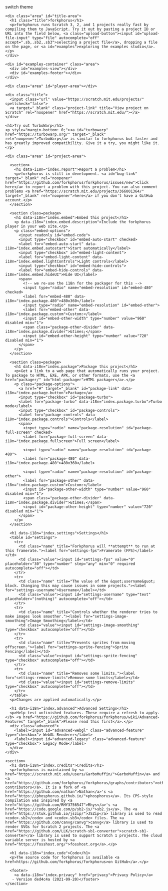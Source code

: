 <!DOCTYPE html>
<html lang="en">

<head>
  <meta charset="utf-8">
  <meta name="viewport" content="width=device-width, initial-scale=1.0">
  <meta name="description" content="Forkphorus is a JavaScript compiler for Scratch 3, 2, and 1 projects.">
  <link rel="canonical" href="https://forkphorus.github.io/" />
  <title>forkphorus - phosphorus for Scratch 3</title><meta name=google-site-verification content="fxogd82_Q_zvblLPSbkmRDktBJG5MK8mH8Xeg8ONDEc" />
  <script>
    // Apply local dark mode preference very early to avoid a flash of white
    (function() {
      try {
        if (localStorage.getItem('userPrefersDark') === 'true') {
          document.documentElement.classList.add('dark');
        }
      } catch (e) {
        console.error('error loading theme choice', e);
      }
    }());
  </script>
  <link rel="stylesheet" href="phosphorus.css">
  <link rel="stylesheet" href="studioview/studioview.css">
  <link rel="stylesheet" href="index.css">
</head>

<body>

  <div class="theme-select">
    <a class="switch-theme">switch theme</a>
  </div>

  <div id="app">

    <div class="area" id="title-area">
      <h1 class="title">forkphorus</h1>
      <p>forkphorus runs Scratch 3, 2, and 1 projects really fast by compiling them to JavaScript. Try it out by pasting a project ID or URL into the field below, <a class="upload-button"><input id="upload-file-input" type="file" autocomplete="off" accept=".sb,.sb2,.sb3">selecting a project file</a>, dropping a file on the page, or <a id="examples">exploring the examples studio</a>.</p>
    </div>

    <div id="examples-container" class="area">
      <div id="examples-view"></div>
      <div id="examples-footer"></div>
    </div>

    <div class="area" id="player-area"></div>

    <div class="title">
      <input class="url" value="https://scratch.mit.edu/projects/" spellcheck="false">
      <a target="_blank" class="project-link" title="View project on Scratch" rel="noopener" href="https://scratch.mit.edu/"></a>
    </div>

    <h1>Try out TurboWarp</h1>
    <p style="margin-bottom: 0;"><a id="turbowarp" href="https://turbowarp.org/" target="_black" rel="noopener">TurboWarp</a> is similar to forkphorus but faster and has greatly improved compatibility. Give it a try, you might like it.</p>

    <div class="area" id="project-area">

      <section>
        <h1 data-i18n="index.report">Report a problem</h1>
        <p>forkphorus is still in development. <a id="bug-link" target="_blank" rel="noopener" href="https://github.com/forkphorus/forkphorus/issues/new">Click here</a> to report a problem with this project. You can also comment problems <a href="https://scratch.mit.edu/projects/366001364/" target="_blank" rel="noopener">here</a> if you don't have a GitHub account.</p>
      </section>

      <section class=package>
        <h1 data-i18n="index.embed">Embed this project</h1>
        <p data-i18n="index.embed.description">Include the forkphorus player in your web site.</p>
        <p class="embed-options">
          <input readonly id="embed-code">
          <input type="checkbox" id="embed-auto-start" checked>
          <label for="embed-auto-start" data-i18n="index.embed.autostart">Start automatically</label>
          <input type="checkbox" id="embed-light-content">
          <label for="embed-light-content" data-i18n="index.embed.lightControls">Light controls</label>
          <input type="checkbox" id="embed-hide-controls">
          <label for="embed-hide-controls" data-i18n="index.embed.hideUI">Hide UI</label>
          <span>
            <!-- we re-use the i18n for the packager for this -->
            <input type="radio" name="embed-resolution" id="embed-480" checked>
            <label for="embed-480" data-i18n="index.package.480">480x360</label>
            <input type="radio" name="embed-resolution" id="embed-other">
            <label for="embed-other" data-i18n="index.package.custom">Custom:</label>
            <input id="embed-other-width" type="number" value="960" disabled min="1">
            <span class="package-other-divider" data-i18n="index.package.divider">&times;</span>
            <input id="embed-other-height" type="number" value="720" disabled min="1">
          </span>
        </p>
      </section>

      <section class=package>
        <h1 data-i18n="index.package">Package this project</h1>
        <p>Get a link to a web page that automatically runs your project. To package to HTML, EXE, APK, or other formats, use the <a href="packager/" id="html-packager">HTML packager</a>.</p>
        <p class="package-options">
          <a href="#" target="_blank" id="package-link" data-i18n="index.package.button">Package</a>
          <input type="checkbox" id="package-turbo">
          <label for="package-turbo" data-i18n="index.package.turbo">Turbo mode</label>
          <input type="checkbox" id="package-controls">
          <label for="package-controls" data-i18n="index.package.controls">Controls</label>
          <span>
            <input type="radio" name="package-resolution" id="package-full-screen" checked>
            <label for="package-full-screen" data-i18n="index.package.fullscreen">Full screen</label>

            <input type="radio" name="package-resolution" id="package-480">
            <label for="package-480" data-i18n="index.package.480">480x360</label>

            <input type="radio" name="package-resolution" id="package-other">
            <label for="package-other" data-i18n="index.package.custom">Custom:</label>
            <input id="package-other-width" type="number" value="960" disabled min="1">
            <span class="package-other-divider" data-i18n="index.package.divider">&times;</span>
            <input id="package-other-height" type="number" value="720" disabled min="1">
          </span>
        </p>
      </section>

      <h1 data-i18n="index.settings">Settings</h1>
      <table id="settings">
        <tr>
          <td class="name" title="Forkphorus will **attempt** to run at this framerate."><label for="settings-fps">Framerate (FPS)</label></td>
          <td class="value"><input id="settings-fps" value="0" placeholder="30" type="number" step="any" min="0" required autocomplete="off"></td>
        </tr>
        <tr>
          <td class="name" title="The value of the &quot;username&quot; block. Changing this may cause issues in some projects."><label for="settings-username">Username</label></td>
          <td class="value"><input id="settings-username" type="text" placeholder="(nothing)" autocomplete="off"></td>
        </tr>
        <tr>
          <td class="name" title="Controls whether the renderer tries to make images look smoother."><label for="settings-image-smoothing">Image Smoothing</label></td>
          <td class="value"><input id="settings-image-smoothing" type="checkbox" autocomplete="off"></td>
        </tr>
        <tr>
          <td class="name" title="Prevents sprites from moving offscreen."><label for="settings-sprite-fencing">Sprite Fencing</label></td>
          <td class="value"><input id="settings-sprite-fencing" type="checkbox" autocomplete="off"></td>
        </tr>
        <tr>
          <td class="name" title="Removes some limits."><label for="settings-remove-limits">Remove some limits</label></td>
          <td class="value"><input id="settings-remove-limits" type="checkbox" autocomplete="off"></td>
        </tr>
      </table>
      <p>Changes are applied automatically.</p>

      <h1 data-i18n="index.advanced">Advanced Settings</h1>
      <p>Help test unfinished features. These require a refresh to apply.</b> <a href="https://github.com/forkphorus/forkphorus/wiki/Advanced-Features" target="_blank">Please read this first</a>.</p>
      <div class="advanced">
        <label><input id="advanced-webgl" class="advanced-feature" type="checkbox"> WebGL Renderer</label>
        <label><input id="advanced-legacy" class="advanced-feature" type="checkbox"> Legacy Mode</label>
      </div>
    </div>

    <section>
      <h1 data-i18n="index.credits">Credits</h1>
      <p>forkphorus is maintained by <a href="https://scratch.mit.edu/users/GarboMuffin/">GarboMuffin</a> and <a href="https://github.com/forkphorus/forkphorus/graphs/contributors">other contributors</a>. It is a fork of <a href="https://github.com/nathan">Nathan</a>'s <a href="https://phosphorus.github.io/">phosphorus</a>. Its CPS-style compilation was inspired by <a href="https://github.com/RHY3756547">Rhys</a>'s <a href="https://code.google.com/p/sb2-js/">sb2.js</a>. The <a href="https://stuk.github.io/jszip/">JSZip</a> library is used to read <code>.sb2</code> and <code>.sb3</code> files. The <a href="https://github.com/canvg/canvg">canvg</a> library is used to render SVGs for Scratch 2 projects. The <a href="https://github.com/LLK/scratch-sb1-converter">scratch-sb1-converter</a> library is used to support Scratch 1 projects. The cloud variable server is hosted by <a href="https://fosshost.org/">fosshost.org</a>.</p>

      <h1 data-i18n="index.code">Code</h1>
      <p>The source code for forkphorus is available <a href=https://github.com/forkphorus/forkphorus>on GitHub</a>.</p>

      <footer>
        <a data-i18n="index.privacy" href="privacy">Privacy Policy</a>
       - Version ded4c4a (2021-09-20)</footer>
    </section>

  </div>

  <script src="lib/scratch-sb1-converter.js"></script>
  <script src="lib/jszip.min.js"></script>
  <script src="lib/fontfaceobserver.standalone.js"></script>
  <script src="lib/canvg.min.js"></script>
  <script src="lib/purify.min.js"></script>
  <script src="phosphorus.dist.js"></script>
  <script src="common.js"></script>
  <script src="studioview/studioview.js"></script>

  <script>
    P.i18n.addTranslations('en', {
      'studioview.authorAttribution': 'by $author',
      'studioview.projectHoverText': '$title by $author',
      'index.document.title': 'forkphorus - phosphorus for Scratch 3',
      'index.report': 'Report a problem',
      'index.embed': 'Embed this project',
      'index.package': 'Package this project',
      'index.settings': 'Settings',
      'index.credits': 'Credits',
      'index.code': 'Code',
      'index.studio.view': 'View studio on Scratch.',
      'index.package.button': 'Package',
      'index.package.turbo': 'Turbo mode',
      'index.package.controls': 'Controls',
      'index.package.fullscreen': 'Full screen',
      'index.package.480': '480\u00D7360',
      'index.package.custom': 'Other:',
      'index.package.divider': '\u00D7',
      'index.embed.description': 'Include the forkphorus player in your web site.',
      'index.embed.autostart': 'Start automatically',
      'index.embed.lightControls': 'Light controls',
      'index.embed.hideUI': 'Hide UI',
      'index.advanced': 'Advanced Settings',
      'index.advanced.confirmation': 'This will refresh this page, resetting the project. Continue?',
      'index.privacy': 'Privacy Policy',
    });
    P.i18n.addTranslations('es', {
      'studioview.authorAttribution': 'por $author',
      'studioview.projectHoverText': '$title por $author',
      'index.report': 'Reportar un problema',
      'index.settings': 'Configuraciones',
      'index.credits': 'Créditos',
      'index.code': 'Código',
    });
  </script>

  <script>
  if (!window.P || !window.P.io) {
    document.getElementById('title-area').innerHTML += '<p><b>This browser is not supported.</b> Please upgrade to Mozilla Firefox, Google Chrome, or Microsoft Edge.</p>'
  }
  </script>

  <script>
  (function() {
    'use strict';

    /** Utilities **/
    // document.querySelector but it throws if your selector failed
    function querySelector(selector) {
      var el = document.querySelector(selector);
      if (!el) {
        throw new Error('Selector returned nothing: ' + selector);
      }
      return el;
    }

    /** i18n */
    document.title = P.i18n.translate('index.document.title');
    StudioView.AUTHOR_ATTRIBUTION = P.i18n.translate('studioview.authorAttribution');
    StudioView.PROJECT_HOVER_TEXT = P.i18n.translate('studioview.projectHoverText');
    P.i18n.translateElement(document.body);

    /** Constants **/
    var PROJECT_PREFIX = 'https://scratch.mit.edu/projects/';
    var STUDIO = '15926401';

    /** Core Player Logic **/
    var titleArea = querySelector('#title-area');
    var playerArea = querySelector('#player-area');
    var projectArea = querySelector('#project-area');

    var player = new P.player.Player();
    player.addControls();
    new P.player.ProgressBar(player, {
      position: querySelector('.url').parentNode,
    });
    var errorHandler = new P.player.ErrorHandler(player);
    player.onerror.subscribe(function(err) {
      if (err instanceof P.player.PlayerError) {
        // Handled by the player's ErrorHandler.
        return;
      }
      err = '' + err;
      var el = document.createElement('div');
      el.innerHTML = `Alternatively, <a href="https://scratch.mit.edu/projects/366001364/" target="_blank">post a Scratch comment</a> and include: "<span style="font-family: monospace; user-select: all">${err.replace(/<>/g, '')} (${player.getProjectMeta().getId()})</span>"`;
      errorHandler.errorEl.appendChild(el);
      if (errorHandler.generatedErrorLink) {
        bugLink.href = errorHandler.generatedErrorLink;
      }
    });
    playerArea.appendChild(player.root);

    // expose player on the global object
    window.player = player;
    console.log('forkphorus is open source https://github.com/forkphorus/forkphorus');
    console.log('The project player is exposed as `player`');
    console.log('The project is exposed as `player.stage`');
    console.log('Sprites are exposed in `player.stage.children`');

    var initialId = Common.projectId || '';
    player.setOptions(Common.playerOptions);
    player.setOptions({
      autoplayPolicy: 'never'
    });

    playerArea.style.height = projectArea.style.height = 'auto';
    var titleAreaHeight = titleArea.offsetHeight;
    var playerAreaHeight = playerArea.offsetHeight;
    var projectAreaHeight = projectArea.offsetHeight;
    var studioViewAreaHeight = 330;
    playerArea.style.height = projectArea.style.height = 0;

    var urlInput = querySelector('.url');
    urlInput.value = PROJECT_PREFIX + initialId;

    var projectLink = querySelector('.project-link');
    var bugLink = querySelector('#bug-link');
    var htmlPackagerLink = querySelector('#html-packager');

    var timeout;
    urlInput.addEventListener('input', function() {
      var url = urlInput.value;
      var pid = player.hasProjectMeta() ? player.getProjectMeta().getId() : -1;
      var id = url.match(/\d+/g) || [''];
      id = id[0].replace(/^0+/, '');
      urlInput.value = url = PROJECT_PREFIX + id;
      clearTimeout(timeout);
      if (pid !== id) {
        timeout = setTimeout(function() {
          location.hash = '#' + id;
        }, 300);
      }
    });
    urlInput.addEventListener('focus', function() {
      setTimeout(function() {
        if (/\d/.test(urlInput.value)) {
          urlInput.select();
        }
      });
    });
    var ignoreNextHashChange = false;
    window.addEventListener('hashchange', function() {
      if (ignoreNextHashChange) {
        ignoreNextHashChange = false;
        return;
      }
      var id = location.hash.substr(1);
      if (/^\d+$/.test(id)) {
        urlInput.value = PROJECT_PREFIX + id;
        loadProjectId(id);
      } else {
        hidePlayerArea();
      }
    });
    // Change location.hash w/o firing the hashchange event (or at least make it cancel)
    // Include the leading # in the provided hash
    function silentChangeHash(hash) {
      if (location.hash === hash) return;
      ignoreNextHashChange = true;
      location.hash = hash;
    }

    function hidePlayerArea() {
      titleArea.style.height = titleAreaHeight + 'px';
      playerArea.style.height = '0px';
      projectArea.style.height = '0px';
      urlInput.focus();
      player.cleanup();
      if (studioView && studioView.visible) {
        examplesContainer.style.height = studioViewAreaHeight + 'px';
        examplesViewContainer.appendChild(studioView.root);
        studioView.projectList.scrollTop = studioView.scrollTop;
      }
      resetTitle();
    }
    function showPlayerArea() {
      titleArea.style.height = '0px';
      playerArea.style.height = playerAreaHeight + 'px';
      projectArea.style.height = projectAreaHeight + 'px';
      hideStudioView();
      examplesContainer.style.height = '0px';
    }
    function loadProjectId(id) {
      showPlayerArea();
      player.loadProjectById(id);
      updateLinks();
      setTitleToProjectTitle();
    }
    function loadProjectFile(file) {
      var extension = file.name.split('.').pop();
      if (!['sb', 'sb2', 'sb3'].includes(extension)) {
        return;
      }
      silentChangeHash('#' + file.name);
      showPlayerArea();
      player.loadProjectFromFile(file);
      updateLinks();
      setTitleToProjectTitle();
    }
    function updateLinks() {
      bugLink.href = errorHandler.createBugReportLink();
      if (player.getProjectMeta().isFromScratch()) {
        projectLink.href = 'https://scratch.mit.edu/projects/' + player.getProjectMeta().getId();
        htmlPackagerLink.href = 'packager/#' + player.getProjectMeta().getId();
      } else {
        projectLink.href = 'https://scratch.mit.edu/';
        htmlPackagerLink.href = 'packager';
      }
      updatePackageLink();
      updateEmbedCode();
      if (player.getProjectMeta().isFromScratch()) {
        document.getElementById('turbowarp').href = 'https://turbowarp.org/' + player.getProjectMeta().getId();
      } else {
        document.getElementById('turbowarp').href = 'https://turbowarp.org/';
      }
    }
    var initialTitle = document.title;
    function resetTitle() {
      document.title = initialTitle;
    }
    function setTitleToProjectTitle() {
      var stageId = player.stageId;
      player.getProjectMeta().load()
        .then(function(meta) {
          var title = meta.getTitle();
          if (player.stageId === stageId) {
            if (title) {
              player.projectTitle = title;
              document.title = title + ' - forkphorus';
              updateLinks();
            } else {
              resetTitle();
            }
          }
        });
    }

    /** Packaging **/
    var packageLink = querySelector('#package-link');
    var packageTurbo = querySelector('#package-turbo');
    var packageFullScreen = querySelector('#package-full-screen');
    var package480x360 = querySelector('#package-480');
    var packageOther = querySelector('#package-other');
    var packageOtherWidth = querySelector('#package-other-width');
    var packageOtherHeight = querySelector('#package-other-height');
    var packageControls = querySelector('#package-controls');

    // Bind two inputs together so that changes to one reflect a change in the other.
    function bindInputs(first, other, multiplier) {
      var fun1 = function() { other.value = Math.round(first.value * multiplier); };
      var fun2 = function() { first.value = Math.round(other.value * (1 / multiplier)); };
      first.addEventListener('input', fun1);
      first.addEventListener('change', fun1);
      other.addEventListener('input', fun2);
      other.addEventListener('change', fun2);
    }
    function updatePackageLink() {
      packageOtherWidth.disabled = packageOtherHeight.disabled = !packageOther.checked;
      if (player.getProjectMeta().isFromScratch()) {
        var url = location.origin + location.pathname + 'app.html?id=' + player.getProjectMeta().getId();
        if (packageTurbo.checked) url += '&turbo';
        if (packageFullScreen.checked) {
          // fullscreen is the default
        } else if (package480x360.checked) {
          url += '&w=480';
        } else {
          url += '&w=' + packageOtherWidth.value;
        }
        if (packageControls.checked) {
          url += '&controls';
        }
        packageLink.href = url;
      } else {
        packageLink.href = 'about:blank';
      }
    }
    bindInputs(packageOtherHeight, packageOtherWidth, 4 / 3);
    packageTurbo.addEventListener('change', updatePackageLink);
    packageFullScreen.addEventListener('change', updatePackageLink);
    package480x360.addEventListener('change', updatePackageLink);
    packageOther.addEventListener('change', updatePackageLink);
    packageOtherHeight.addEventListener('change', updatePackageLink);
    packageOtherWidth.addEventListener('change', updatePackageLink);
    packageControls.addEventListener('change', updatePackageLink);

    /** Embedding **/
    var embedCode = querySelector('#embed-code');
    var embedAutoStart = querySelector('#embed-auto-start');
    var embedLightContent = querySelector('#embed-light-content');
    var embedHideControls = querySelector('#embed-hide-controls');
    var embed480 = querySelector('#embed-480');
    var embedOther = querySelector('#embed-other');
    var embedOtherWidth = querySelector('#embed-other-width');
    var embedOtherHeight = querySelector('#embed-other-height');

    function updateEmbedCode(e) {
      // Hide UI replaces other options.
      embedAutoStart.disabled = embedHideControls.checked;
      embedLightContent.disabled = embedHideControls.checked;
      if (embedHideControls.checked) {
        embedAutoStart.checked = true;
        embedLightContent.checked = false;
      }
      embedOtherWidth.disabled = embedOtherHeight.disabled = !embedOther.checked;

      if (player.getProjectMeta().isFromScratch()) {
        var source = location.protocol + '//' + location.host + location.pathname + 'embed.html?id=' + player.getProjectMeta().getId();
        if (embedHideControls.checked) {
          source += '&ui=false';
        } else {
          source += '&auto-start=' + embedAutoStart.checked;
          source += '&light-content=' + embedLightContent.checked;
        }
        var width = 480;
        var height = 360;
        if (embedOther.checked) {
          width = +embedOtherWidth.value;
          height = +embedOtherHeight.value;
        }
        if (!embedHideControls.checked) {
          // Space for controls and player border
          width += 2;
          height += 33;
        }
        embedCode.value = '<iframe src="' + source + '" width="' + width + '" height="' + height + '" allowfullscreen="true" allowtransparency="true" style="border:none;"></iframe>';
      } else {
        embedCode.value = '';
      }

      if (e) {
        selectEmbedCode();
      }
    }
    function selectEmbedCode() {
      embedCode.select();
    }
    bindInputs(embedOtherHeight, embedOtherWidth, 4 / 3);
    embedCode.addEventListener('focus', selectEmbedCode);
    embedCode.addEventListener('click', selectEmbedCode);
    embedHideControls.addEventListener('change', updateEmbedCode);
    embedAutoStart.addEventListener('change', updateEmbedCode);
    embedLightContent.addEventListener('change', updateEmbedCode);
    embed480.addEventListener('change', updateEmbedCode);
    embedOther.addEventListener('change', updateEmbedCode);
    embedOtherHeight.addEventListener('change', updateEmbedCode);
    embedOtherWidth.addEventListener('change', updateEmbedCode);

    /** Local File Loading **/
    var uploadFileInput = querySelector('#upload-file-input');

    function cancelDragEvent(e) {
      e.preventDefault();
      e.dataTransfer.dropEffect = 'copy';
    }
    document.body.addEventListener('dragover', cancelDragEvent);
    document.body.addEventListener('dragenter', cancelDragEvent);
    document.body.addEventListener('drop', function(e) {
      e.preventDefault();
      var file = e.dataTransfer.files[0];
      if (file) {
        loadProjectFile(file);
      }
    });
    uploadFileInput.addEventListener('change', function(e) {
      var file = e.target.files[0];
      if (file) {
        loadProjectFile(file);
      }
    });

    /** Studio selector **/
    var examples = querySelector('#examples');
    var examplesContainer = querySelector('#examples-container');
    var examplesViewContainer = querySelector('#examples-view');
    var examplesFooter = querySelector('#examples-footer');
    examplesContainer.style.height = '0px';
    var studioView = null;
    function hideStudioView() {
      examplesContainer.style.height = '0px';
      if (studioView && studioView.visible && studioView.root.parentNode) {
        studioView.scrollTop = studioView.projectList.scrollTop;
        examplesViewContainer.removeChild(studioView.root);
      }
    }
    function initStudioView() {
      studioView = new StudioView(STUDIO);
      studioView.visible = false;
      studioView.onselect = function(id, el) {
        location.hash = '#' + id;
      };
      studioView.loadNextPage();
      studioView.setTheme(document.documentElement.classList.contains('dark') ? 'dark' : 'light');
      studioView.scrollTop = 0;

      var link = document.createElement('a');
      link.innerText = P.i18n.translate('index.studio.view');
      link.target = '_blank';
      link.rel = 'noopener';
      link.href = studioView.getURL();
      examplesFooter.appendChild(link);
    }
    examples.addEventListener('click', function(e) {
      if (!studioView) {
        initStudioView();
      }
      if (studioView.visible) {
        hideStudioView();
      } else {
        examplesViewContainer.appendChild(studioView.root);
        examplesContainer.style.height = studioViewAreaHeight + 'px';
      }
      studioView.visible = !studioView.visible;
    });

    /** Dark Mode **/
    function getLocalDarkMode() {
      try {
        const value = localStorage.getItem('userPrefersDark');
        if (!value) {
          // value is undefined or null
          return getDefaultDarkMode();
        }
        // value is the string 'true' or the string 'false'
        return value === 'true';
      } catch (e) {
        console.warn('error getting local color choice', e);
        return false;
      }
    }
    function getDefaultDarkMode() {
      return window.matchMedia('(prefers-color-scheme: dark)').matches;
    }
    function setDarkMode(dark) {
      if (dark) {
        document.documentElement.classList.add('dark');
      } else {
        document.documentElement.classList.remove('dark');
      }
      player.setOptions({ theme: dark ? 'dark' : 'light' });
      if (studioView) {
        studioView.setTheme(dark ? 'dark' : 'light');
      }
      try {
        return localStorage.setItem('userPrefersDark', dark);
      } catch (e) {
        console.error('error saving color choice', e);
      }
    }
    function toggleDarkMode(dark) {
      setDarkMode(!document.documentElement.classList.contains('dark'));
    }
    querySelector('.theme-select a').addEventListener('click', function() {
      toggleDarkMode();
    });
    setDarkMode(getLocalDarkMode());

    /** Settings Menu **/
    var settingFps = querySelector('#settings-fps');
    var settingUsername = querySelector('#settings-username');
    var settingImageSmoothing = querySelector('#settings-image-smoothing');
    var settingSpriteFencing = querySelector('#settings-sprite-fencing');
    var settingRemoveLimits = querySelector('#settings-remove-limits');

    function syncOptionValues() {
      if (+settingFps.value !== player.options.fps) {
        settingFps.value = player.options.fps;
      }
      settingUsername.value = player.options.username;
      settingImageSmoothing.checked = player.options.imageSmoothing;
      settingSpriteFencing.checked = player.options.spriteFencing;
      settingRemoveLimits.checked = player.options.removeLimits;
    }

    settingFps.addEventListener('input', (e) => {
      if (settingFps.checkValidity()) {
        player.setOptions({ fps: +settingFps.value });
      }
    });
    settingUsername.addEventListener('input', (e) => {
      player.setOptions({ username: settingUsername.value });
    });
    settingImageSmoothing.addEventListener('change', (e) => {
      player.setOptions({ imageSmoothing: settingImageSmoothing.checked });
    });
    settingSpriteFencing.addEventListener('change', (e) => {
      player.setOptions({ spriteFencing: settingSpriteFencing.checked });
    });
    settingRemoveLimits.addEventListener('change', (e) => {
      player.setOptions({ removeLimits: settingRemoveLimits.checked });
    });
    syncOptionValues();
    player.onoptionschange.subscribe(syncOptionValues);

    /** Advanced Settings Menu **/
    var advancedWebGL = querySelector('#advanced-webgl');
    var advancedLegacy = querySelector('#advanced-legacy');
    advancedWebGL.checked = P.config.useWebGL;
    advancedWebGL.addEventListener('click', function(e) {
      setSearchParam('webgl', e.target.checked, e);
    });
    advancedLegacy.checked = player.getOptions().projectHost === 'https://projects.scratch.mit.edu/internalapi/project/$id/get/';
    advancedLegacy.addEventListener('click', function(e) {
      setSearchParam('phost', e.target.checked ? 'legacy' : false, e);
    });
    function setSearchParam(key, value, event) {
      if (!confirm(P.i18n.translate('index.advanced.confirmation'))) {
        event.preventDefault();
        return;
      }
      // if value === false, remove the key
      // if value === true, add a key with no value
      // else, add a key with the given value
      if (value === false) {
        var searchParams = new URLSearchParams(location.search);
        searchParams.delete(key);
        location.search = searchParams.toString();
      } else {
        var query = value === true ? key : key + '=' + value;
        if (location.search.length > 1) {
          location.search += '&' + query;
        } else {
          location.search = '?' + query;
        }
      }
    }

    if (initialId) {
      loadProjectId(initialId);
    } else {
      urlInput.focus();
      urlInput.setSelectionRange(urlInput.value.length, urlInput.value.length);
    }

  }());
  </script>

</body>

</html>
